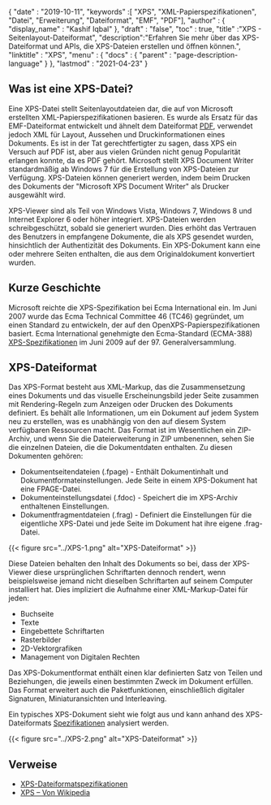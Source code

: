 {
  "date" : "2019-10-11",
  "keywords" :[ "XPS", "XML-Papierspezifikationen", "Datei", "Erweiterung", "Dateiformat", "EMF", "PDF"],
  "author" : {
    "display_name" : "Kashif Iqbal"
},
  "draft" : "false",
  "toc" : true,
  "title" :"XPS - Seitenlayout-Dateiformat",
  "description":"Erfahren Sie mehr über das XPS-Dateiformat und APIs, die XPS-Dateien erstellen und öffnen können.",
  "linktitle" : "XPS",
  "menu" : {
    "docs" : {
      "parent" : "page-description-language"
}
},
  "lastmod" : "2021-04-23"
}

## Was ist eine XPS-Datei? ##

Eine XPS-Datei stellt Seitenlayoutdateien dar, die auf von Microsoft erstellten XML-Papierspezifikationen basieren. Es wurde als Ersatz für das EMF-Dateiformat entwickelt und ähnelt dem Dateiformat [PDF](/de/pdf/), verwendet jedoch XML für Layout, Aussehen und Druckinformationen eines Dokuments. Es ist in der Tat gerechtfertigter zu sagen, dass XPS ein Versuch auf PDF ist, aber aus vielen Gründen nicht genug Popularität erlangen konnte, da es PDF gehört. Microsoft stellt XPS Document Writer standardmäßig ab Windows 7 für die Erstellung von XPS-Dateien zur Verfügung. XPS-Dateien können generiert werden, indem beim Drucken des Dokuments der "Microsoft XPS Document Writer" als Drucker ausgewählt wird.

XPS-Viewer sind als Teil von Windows Vista, Windows 7, Windows 8 und Internet Explorer 6 oder höher integriert. XPS-Dateien werden schreibgeschützt, sobald sie generiert wurden. Dies erhöht das Vertrauen des Benutzers in empfangene Dokumente, die als XPS gesendet wurden, hinsichtlich der Authentizität des Dokuments. Ein XPS-Dokument kann eine oder mehrere Seiten enthalten, die aus dem Originaldokument konvertiert wurden.

## Kurze Geschichte ##

Microsoft reichte die XPS-Spezifikation bei Ecma International ein. Im Juni 2007 wurde das Ecma Technical Committee 46 (TC46) gegründet, um einen Standard zu entwickeln, der auf den OpenXPS-Papierspezifikationen basiert. Ecma International genehmigte den Ecma-Standard (ECMA-388) [XPS-Spezifikationen](https://www.ecma-international.org/publications-and-standards/standards/ecma-388/) im Juni 2009 auf der 97. Generalversammlung.

## XPS-Dateiformat ##

Das XPS-Format besteht aus XML-Markup, das die Zusammensetzung eines Dokuments und das visuelle Erscheinungsbild jeder Seite zusammen mit Rendering-Regeln zum Anzeigen oder Drucken des Dokuments definiert. Es behält alle Informationen, um ein Dokument auf jedem System neu zu erstellen, was es unabhängig von den auf diesem System verfügbaren Ressourcen macht. Das Format ist im Wesentlichen ein ZIP-Archiv, und wenn Sie die Dateierweiterung in ZIP umbenennen, sehen Sie die einzelnen Dateien, die die Dokumentdaten enthalten. Zu diesen Dokumenten gehören:

* Dokumentseitendateien (.fpage) - Enthält Dokumentinhalt und Dokumentformateinstellungen. Jede Seite in einem XPS-Dokument hat eine FPAGE-Datei.
* Dokumenteinstellungsdatei (.fdoc) - Speichert die im XPS-Archiv enthaltenen Einstellungen.
* Dokumentfragmentdateien (.frag) - Definiert die Einstellungen für die eigentliche XPS-Datei und jede Seite im Dokument hat ihre eigene .frag-Datei.

{{< figure src="../XPS-1.png" alt="XPS-Dateiformat" >}}

Diese Dateien behalten den Inhalt des Dokuments so bei, dass der XPS-Viewer diese ursprünglichen Schriftarten dennoch rendert, wenn beispielsweise jemand nicht dieselben Schriftarten auf seinem Computer installiert hat. Dies impliziert die Aufnahme einer XML-Markup-Datei für jeden:

* Buchseite
* Texte
* Eingebettete Schriftarten
* Rasterbilder
* 2D-Vektorgrafiken
* Management von Digitalen Rechten

Das XPS-Dokumentformat enthält einen klar definierten Satz von Teilen und Beziehungen, die jeweils einen bestimmten Zweck im Dokument erfüllen. Das Format erweitert auch die Paketfunktionen, einschließlich digitaler Signaturen, Miniaturansichten und Interleaving.

Ein typisches XPS-Dokument sieht wie folgt aus und kann anhand des XPS-Dateiformats [Spezifikationen](https://www.ecma-international.org/activities/XML%20Paper%20Specification/XPS%20Standard.pdf) analysiert werden.

{{< figure src="../XPS-2.png" alt="XPS-Dateiformat" >}}


## Verweise ##

* [XPS-Dateiformatspezifikationen](https://www.ecma-international.org/publications-and-standards/standards/ecma-388/)
* [XPS – Von Wikipedia](https://en.wikipedia.org/wiki/Open_XML_Paper_Specification#Viewing_and_creating_XPS_documents)

